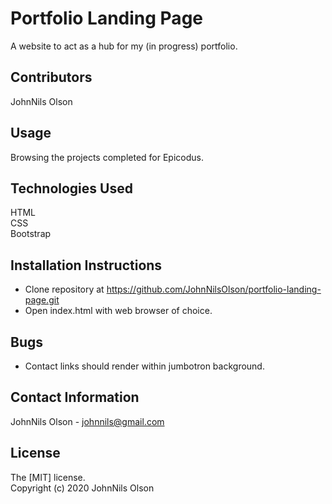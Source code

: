 # Portfolio Landing Page
A website to act as a hub for my (in progress) portfolio.
## Contributors

JohnNils Olson
## Usage
Browsing the projects completed for Epicodus.

## Technologies Used
HTML  
CSS  
Bootstrap

## Installation Instructions
* Clone repository at https://github.com/JohnNilsOlson/portfolio-landing-page.git
* Open index.html with web browser of choice.

## Bugs

* Contact links should render within jumbotron background.

## Contact Information
JohnNils Olson - johnnils@gmail.com

## License
The [MIT] license.  
Copyright (c) 2020 JohnNils Olson


